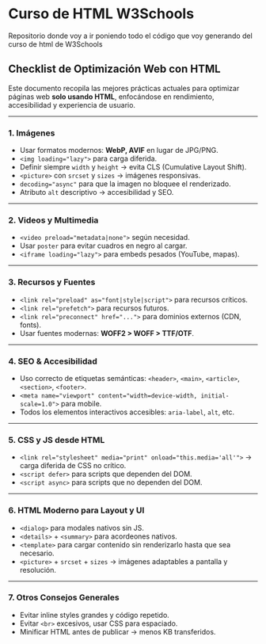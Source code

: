 # Curso de HTML W3Schools
Repositorio donde voy a ir poniendo todo el código que voy generando del curso de html de W3Schools
## Checklist de Optimización Web con HTML

Este documento recopila las mejores prácticas actuales para optimizar páginas web **solo usando HTML**, enfocándose en rendimiento, accesibilidad y experiencia de usuario.

---

### 1. Imágenes
- Usar formatos modernos: **WebP, AVIF** en lugar de JPG/PNG.
- `<img loading="lazy">` para carga diferida.
- Definir siempre `width` y `height` → evita CLS (Cumulative Layout Shift).
- `<picture>` con `srcset` y `sizes` → imágenes responsivas.
- `decoding="async"` para que la imagen no bloquee el renderizado.
- Atributo `alt` descriptivo → accesibilidad y SEO.

---

### 2. Videos y Multimedia
- `<video preload="metadata|none">` según necesidad.
- Usar `poster` para evitar cuadros en negro al cargar.
- `<iframe loading="lazy">` para embeds pesados (YouTube, mapas).

---

### 3. Recursos y Fuentes
- `<link rel="preload" as="font|style|script">` para recursos críticos.
- `<link rel="prefetch">` para recursos futuros.
- `<link rel="preconnect" href="...">` para dominios externos (CDN, fonts).
- Usar fuentes modernas: **WOFF2 > WOFF > TTF/OTF**.

---

### 4. SEO & Accesibilidad
- Uso correcto de etiquetas semánticas: `<header>`, `<main>`, `<article>`, `<section>`, `<footer>`.
- `<meta name="viewport" content="width=device-width, initial-scale=1.0">` para mobile.
- Todos los elementos interactivos accesibles: `aria-label`, `alt`, etc.

---

### 5. CSS y JS desde HTML
- `<link rel="stylesheet" media="print" onload="this.media='all'">` → carga diferida de CSS no crítico.
- `<script defer>` para scripts que dependen del DOM.
- `<script async>` para scripts que no dependen del DOM.

---

### 6. HTML Moderno para Layout y UI
- `<dialog>` para modales nativos sin JS.
- `<details>` + `<summary>` para acordeones nativos.
- `<template>` para cargar contenido sin renderizarlo hasta que sea necesario.
- `<picture>` + `srcset` + `sizes` → imágenes adaptables a pantalla y resolución.

---

### 7. Otros Consejos Generales
- Evitar inline styles grandes y código repetido.
- Evitar `<br>` excesivos, usar CSS para espaciado.
- Minificar HTML antes de publicar → menos KB transferidos.


